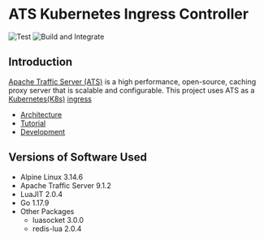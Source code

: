 <!--
    Licensed to the Apache Software Foundation (ASF) under one
    or more contributor license agreements.  See the NOTICE file
    distributed with this work for additional information
    regarding copyright ownership.  The ASF licenses this file
    to you under the Apache License, Version 2.0 (the
    "License"); you may not use this file except in compliance
    with the License.  You may obtain a copy of the License at

      http://www.apache.org/licenses/LICENSE-2.0

    Unless required by applicable law or agreed to in writing,
    software distributed under the License is distributed on an
    "AS IS" BASIS, WITHOUT WARRANTIES OR CONDITIONS OF ANY
    KIND, either express or implied.  See the License for the
    specific language governing permissions and limitations
    under the License.
-->

ATS Kubernetes Ingress Controller
=================================
![Test](https://github.com/apache/trafficserver-ingress-controller/workflows/Test/badge.svg)
![Build and Integrate](https://github.com/apache/trafficserver-ingress-controller/workflows/Build%20and%20Integrate/badge.svg)

## Introduction
[Apache Traffic Server (ATS)](https://trafficserver.apache.org/) is a high performance, open-source, caching proxy server that is scalable and configurable. This project uses ATS as a [Kubernetes(K8s)](https://kubernetes.io/) [ingress](https://kubernetes.io/docs/concepts/services-networking/ingress/)

- [Architecture](https://github.com/apache/trafficserver-ingress-controller/blob/master/docs/ARCHITECTURE.md)
- [Tutorial](https://github.com/apache/trafficserver-ingress-controller/blob/master/docs/TUTORIAL.md)
- [Development](https://github.com/apache/trafficserver-ingress-controller/blob/master/docs/DEVELOPMENT.md)

## Versions of Software Used
- Alpine Linux 3.14.6
- Apache Traffic Server 9.1.2
- LuaJIT 2.0.4
- Go 1.17.9
- Other Packages
  - luasocket 3.0.0
  - redis-lua 2.0.4

